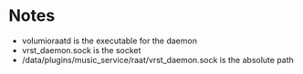 # Notes

- volumioraatd is the executable for the daemon
- vrst_daemon.sock is the socket
- /data/plugins/music_service/raat/vrst_daemon.sock is the absolute path